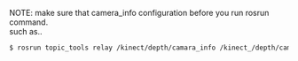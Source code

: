 NOTE:  make sure that camera_info configuration before you run rosrun command.  
such as..  
```bash
$ rosrun topic_tools relay /kinect/depth/camara_info /kinect_/depth/camera_info
```
